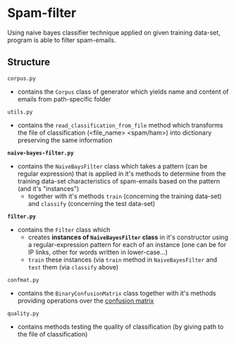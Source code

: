 # Spam-filter

Using naive bayes classifier technique applied on given training data-set, program is able to filter spam-emails.

## Structure

`corpus.py`  
- contains the `Corpus` class of generator which yields name and content of emails from path-specific folder
  
`utils.py`
- contains the `read_classification_from_file` method which transforms the file of classification (<file_name> <spam/ham>) into dictionary preserving the same information

<b>`naive-bayes-filter.py`</b>  
- contains the `NaiveBaysFilter` class which takes a pattern (can be regular expression) that is applied in it's methods to determine from the training data-set characteristics of spam-emails based on the pattern (and it's "instances") 
  - together with it's methods `train` (concerning the training data-set) and `classify` (concerning the test data-set)
  
<b>`filter.py`</b> 
- contains the `Filter` class which 
  - creates <b>instances of `NaiveBayesFilter` class</b> in it's constructor using a regular-expression pattern for each of an instance (one can be for IP links, other for words written in lower-case...)
  - `train` these instances (via `train` method in `NaiveBayesFilter` and `test` them (via `classify` above)

`confmat.py` 
- contains the `BinaryConfusionMatrix` class together with it's methods providing operations over the <a href="https://en.wikipedia.org/wiki/Confusion_matrix">confusion matrix</a>

`quality.py`  
- contains methods testing the quality of classification (by giving path to the file of classification)






  
